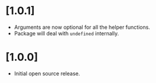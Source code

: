 # [1.0.1]

- Arguments are now optional for all the helper functions.
- Package will deal with `undefined` internally.

# [1.0.0]

- Initial open source release.
